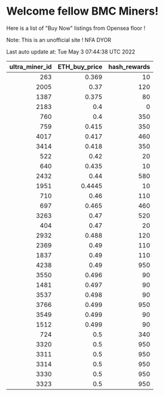 # Welcome fellow BMC Miners!
Here is a list of "Buy Now" listings from Opensea floor !

Note: This is an unofficial site ! NFA DYOR


Last auto update at: Tue May  3 07:44:38 UTC 2022


|   ultra_miner_id |   ETH_buy_price |   hash_rewards |
|-----------------:|----------------:|---------------:|
|              263 |          0.369  |             10 |
|             2005 |          0.37   |            120 |
|             1387 |          0.375  |             80 |
|             2183 |          0.4    |              0 |
|              760 |          0.4    |            350 |
|              759 |          0.415  |            350 |
|             4017 |          0.417  |            460 |
|             3414 |          0.418  |            350 |
|              522 |          0.42   |             20 |
|              640 |          0.435  |             10 |
|             2432 |          0.44   |            580 |
|             1951 |          0.4445 |             10 |
|              710 |          0.46   |            110 |
|              697 |          0.465  |            460 |
|             3263 |          0.47   |            520 |
|              404 |          0.47   |             20 |
|             2932 |          0.488  |            120 |
|             2369 |          0.49   |            110 |
|             1837 |          0.49   |            110 |
|             4238 |          0.49   |            950 |
|             3550 |          0.496  |             90 |
|             1481 |          0.497  |             90 |
|             3537 |          0.498  |             90 |
|             3766 |          0.499  |            950 |
|             3549 |          0.499  |             90 |
|             1512 |          0.499  |             90 |
|              724 |          0.5    |            340 |
|             3320 |          0.5    |            950 |
|             3311 |          0.5    |            950 |
|             3314 |          0.5    |            950 |
|             3330 |          0.5    |            950 |
|             3323 |          0.5    |            950 |